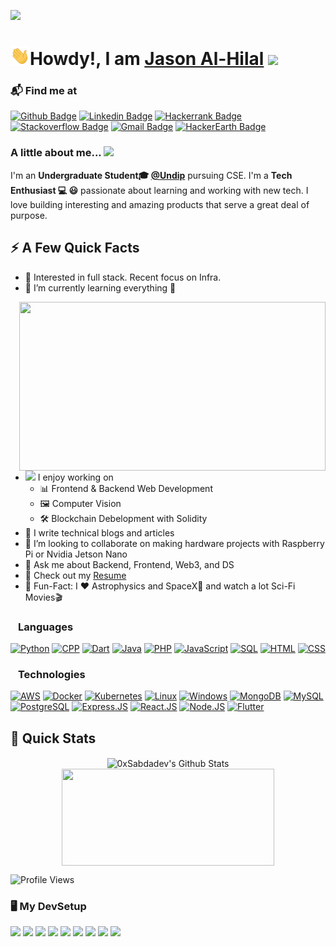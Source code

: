 ![](https://github.com/halfrost/halfrost/blob/master/icons/header_.png) 
<h1> <img src="https://raw.githubusercontent.com/ABSphreak/ABSphreak/master/gifs/Hi.gif" height="30px">Howdy!, I am <a href="https://github.com/0xSabdadev">Jason Al-Hilal</a> <img height="30px" src="https://emojis.slackmojis.com/emojis/images/1531849430/4246/blob-sunglasses.gif?1531849430"></h1>
</h1>

### 📬 Find me at
[![Github Badge](http://img.shields.io/badge/-Github-black?style=flat-square&logo=github&link=https://github.com/0xSabdadev/)](https://github.com/0xSabdadev/) 
[![Linkedin Badge](https://img.shields.io/badge/-LinkedIn-blue?style=flat-square&logo=Linkedin&logoColor=white&link=https://www.linkedin.com/in/jasonalhilal/)](https://www.linkedin.com/in/jasonalhilal)
[![Hackerrank Badge](https://img.shields.io/badge/-Hackerrank-2EC866?style=flat-square&logo=HackerRank&logoColor=white&link=https://www.hackerrank.com/jasonalhilalsd)](https://www.hackerrank.com/jasonalhilalsd)
[![Stackoverflow Badge](https://img.shields.io/badge/-Stack%20overflow-FE7A16?style=flat-square&logo=stack-overflow&logoColor=white&link=https://stackoverflow.com/users/11534375/0xSabdadev)](https://stackoverflow.com/users/11534375/0xSabdadev)
[![Gmail Badge](https://img.shields.io/badge/-Gmail-d14836?style=flat-square&logo=Gmail&logoColor=white&link=mailto:jasonalhilal@gmail.com)](mailto:jasonalhilal@gmail.com)
[![HackerEarth Badge](https://img.shields.io/badge/-HackerEarth-%232C3454?style=flat-square&logo=HackerEarth&logoColor=white&link=https://www.hackerearth.com/@24060120120002_A2)](https://www.hackerearth.com/@24060120120002_A2)
### A little about me...  <img src="https://media.giphy.com/media/VgCDAzcKvsR6OM0uWg/giphy.gif" width="50"> 
I'm an **Undergraduate Student🎓 [@Undip](https://www.undip.ac.id)** pursuing CSE. I'm a **Tech Enthusiast 💻 😃** passionate about learning and working with new tech. I love building interesting and amazing products that serve a great deal of purpose. <br/>

## ⚡️ A Few Quick Facts
- 🔭 Interested in full stack. Recent focus on Infra.
- 🌱 I’m currently learning everything 🤣
<img width="490" height="270" src="https://media.giphy.com/media/ZVik7pBtu9dNS/giphy.gif" align=right>

- <img src="https://media.giphy.com/media/WUlplcMpOCEmTGBtBW/giphy.gif" width="30">  I enjoy working on
  - 📊 Frontend & Backend Web Development 
  - 🖼 Computer Vision
  - 🛠 Blockchain Debelopment with Solidity
- 📝 I write technical blogs and articles
- 👯 I’m looking to collaborate on making hardware projects with Raspberry Pi or Nvidia Jetson Nano
- 💬 Ask me about Backend, Frontend, Web3, and DS
- 📙 Check out my [Resume](https://www.linkedin.com/in/jasonalhilal/)
- 🎉 Fun-Fact: I ❤️ Astrophysics and SpaceX🚀 and watch a lot Sci-Fi Movies🎬
<!-- <p align="center">
  <img src="https://user-images.githubusercontent.com/38964964/167205200-026483f2-8b0f-4101-b76f-96347a246889.png" width="30%" alt="Python fake tip: to improve the readability of your code, you can import __future__ as tomorrow">
  <h1 align="center"><a href="https://codewonders.dev">I'm Jason Al Hilal</a></h1>
  <p align="center"> Frontend developer, UX architect and JavaScript engineer</p>
</p> -->

<!-- <p align="center">
  <a href="https://codewonders.dev">Portfolio</a> | 
  <a href="https://twitter.com/code_wonders">Twitter</a> |
  <a href="https://linkedin.com/in/codewonders">LinkedIn</a> -->
</p>

<!-- ![](https://github.com/sabdadev/sabdadev/blob/main/MaiProfile.gif) -->
<!--<img src="https://im7.ezgif.com/tmp/ezgif-7-0cf17bcaf4ad.gif">-->
<!--[My card name](https://cardivo.vercel.app/api?name=Jason%20Al-Hilal&description=%20Software%20Engineer&image=https://avatars.githubusercontent.com/u/68686486?s=400&u=7481143a5f8d0512ebd54a37af8aeb7b0aaa2293&v=4&backgroundColor=%23293B5F&instagram=jason_riskov10&linkedin=Jason%20Al-Hilal&github=sabdadev&twitter=computtedSetter&pattern=topography&colorPattern=%2347597E&fontColor=%23ddd&iconColor=%23fff&opacity=0.3)-->

<!-- ### Hola, I'm Jason! <img src="https://user-images.githubusercontent.com/1303154/88677602-1635ba80-d120-11ea-84d8-d263ba5fc3c0.gif" width="28px" alt="hi">  -->

<!-- <img src="https://bad-apple-github-readme.vercel.app/api?show_bg=1&username=0xSabdadev&show_icons=true&theme=highcontrast"> -->

<!-- <img src="https://github-profile-trophy.vercel.app/?username=sabdadev&rank=SECRET,S,AAA,A&theme=monokai"> -->

<!-- ![](https://github-profile-summary-cards.vercel.app/api/cards/profile-details?username=sabdadev&theme=monokai) -->

<!--[![GitHub Streak](http://github-readme-streak-stats.herokuapp.com?user=sabdadev&theme=radical&hide_border=true)](https://git.io/streak-stats)-->

<!-- #### Top Technologies

<!-- TODO: Make technologies links takes you to repositories/ -->

### ⠀Languages

[![Python](https://img.shields.io/badge/-Python-000?&logo=Python)](https://www.python.org)
[![CPP](https://img.shields.io/badge/-C%2B%2B-000?&logo=C%2B%2B&logoColor=FF3E00)](https://www.cpp.co.id)
[![Dart](https://img.shields.io/badge/-Dart-000?&logo=dart)](https://www.dart.dev)
[![Java](https://img.shields.io/badge/-Java-000?&logo=Java&logoColor=007396)](https://www.java.com)
[![PHP](https://img.shields.io/badge/-PHP-000?&logo=PHP)](https://www.php.net)
[![JavaScript](https://img.shields.io/badge/-JavaScript-000?&logo=JavaScript)](https://www.javascript.com)
[![SQL](https://img.shields.io/badge/-SQL-000?&logo=MySQL)](https://en.wikipedia.org/wiki/SQL)
[![HTML](https://img.shields.io/badge/-HTML-000?&logo=html5)](https://www.html.com)
[![CSS](https://img.shields.io/badge/-CSS-000?&logo=css3&logoColor=61DAFB)](https://en.wikipedia.org/wiki/CSS)

### ⠀Technologies

[![AWS](https://img.shields.io/badge/-AWS-000?&logo=Amazon-AWS&logoColor=F90)](https://aws.amazon.com)
[![Docker](https://img.shields.io/badge/-Docker-000?&logo=Docker)](https://www.docker.com)
[![Kubernetes](https://img.shields.io/badge/-Kubernetes-000?&logo=Kubernetes)](https://www.kubernetes.io)
[![Linux](https://img.shields.io/badge/-Linux-000?&logo=Linux)](https://www.linux.org)
[![Windows](https://img.shields.io/badge/-Windows-000?&logo=Windows)](https://www.microsoft.com/windows)
[![MongoDB](https://img.shields.io/badge/-MongoDB-000?&logo=MongoDB)](https://www.mongodb.com)
[![MySQL](https://img.shields.io/badge/-MySQL-000?&logo=MySQL)](https://www.mysql.com)
[![PostgreSQL](https://img.shields.io/badge/-PostgreSQL-000?&logo=postgresql)](https://www.PostgreSQL.com)
[![Express.JS](https://img.shields.io/badge/-Express.JS-000?&logo=Express&logoColor=4FC08D)](https://www.expressjs.com)
[![React.JS](https://img.shields.io/badge/-React.JS-000?&logo=React)](https://www.reactjs.org)
[![Node.JS](https://img.shields.io/badge/-Node.JS-000?&logo=node.js)](https://www.nodejs.org)
[![Flutter](https://img.shields.io/badge/-Flutter-000?&logo=flutter)](https://www.flutter.dev)
## 🚀 Quick Stats
<p align="center">
<img width="450" align="center" src="https://github-readme-stats-defcon27.vercel.app/api?username=0xSabdadev&show_icons=true&line_height=21&theme=react" alt="0xSabdadev's Github Stats" />
<img width="340" height="155" align="center" 
     src="https://github-readme-stats-defcon27.vercel.app/api/top-langs/?username=0xSabdadev&langs_count=6&hide=handlebars,jupyter notebook,css&theme=react&line_height=27&layout=compact" /> 
</p>


![Profile Views](https://komarev.com/ghpvc/?username=0xSabdadev)
### 🖥️ My DevSetup
<img src="https://img.shields.io/badge/Intel-Core_i7_10th-0071C5?&style=flat-square&logo=Lenovo&logoColor=E2231A"> <img src="https://img.shields.io/badge/Windows-555555.svg?&style=flat-square&logo=windows&logoColor=0078D6"> <img src="https://img.shields.io/badge/Ubuntu-555555?&style=flat-square&logo=ubuntu&logoColor=E95420">  <img src="https://img.shields.io/badge/Chrome-555555.svg?&style=flat-square&logo=google-chrome&logoColor=FABC0C"> <img src="https://img.shields.io/badge/VS Code-555555?style=flat-square&logo=visual-studio-code&logoColor=007ACC"> <img src="https://img.shields.io/badge/IntelliJIDEA-555555?style=flat-square&logo=intellij-idea&logoColor=black"> <img src="https://img.shields.io/badge/Terminal-555555.svg?&style=flat-square&logo=powershell&logoColor=white"> <img src="https://img.shields.io/badge/Jupyter-555555.svg?&style=flat-square&logo=jupyter&logoColor=F37626"> <img src="https://img.shields.io/badge/Spotify-555555.svg?&style=flat-square&logo=spotify&logoColor=1ED760"> 

<!-- ### ⚙️ Some Tool and Tech I use
<code><img height="30" src="https://avatars0.githubusercontent.com/u/1525981?s=200&v=4"></code>
<code><img height="30" src="https://raw.githubusercontent.com/github/explore/80688e429a7d4ef2fca1e82350fe8e3517d3494d/topics/cpp/cpp.png"></code>
<code><img height="30" src="https://raw.githubusercontent.com/github/explore/80688e429a7d4ef2fca1e82350fe8e3517d3494d/topics/javascript/javascript.png"></code>
<code><img height="30" src="https://avatars3.githubusercontent.com/u/9950313?s=200&v=4"></code>
  <code><img height="30" src="https://avatars1.githubusercontent.com/u/45120?s=200&v=4"></code>
<code><img height="30" src="https://raw.githubusercontent.com/github/explore/80688e429a7d4ef2fca1e82350fe8e3517d3494d/topics/html/html.png"></code>
<code><img height="30" src="https://avatars1.githubusercontent.com/u/1517864?s=200&v=4"></code>
<code><img height="30" src="https://avatars1.githubusercontent.com/u/2918581?s=200&v=4"></code>
<code><img height="30" src="https://avatars3.githubusercontent.com/u/18133?s=200&v=4"></code>
<code><img height="30" src="https://avatars1.githubusercontent.com/u/5009934?s=200&v=4"></code>
<code><img height="30" src="https://avatars0.githubusercontent.com/u/365630?s=88&v=4"></code>
<code><img height="30" src="https://avatars.githubusercontent.com/u/15658638"></code>
<code><img height="30" src="https://avatars.githubusercontent.com/u/34455048"></code>
<code><img height="30" src="https://raw.githubusercontent.com/github/explore/80688e429a7d4ef2fca1e82350fe8e3517d3494d/topics/raspberry-pi/raspberry-pi.png"></code>
<code><img height="30" src="https://avatars2.githubusercontent.com/u/1728152?s=200&v=4"></code>  -->

